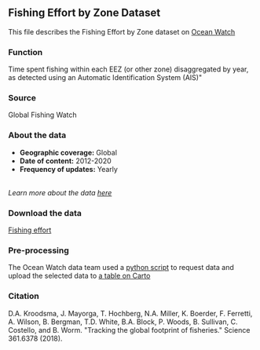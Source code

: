 ## Fishing Effort by Zone Dataset
This file describes the Fishing Effort by Zone dataset on [Ocean Watch](https://www.oceanwatchdata.org)

### Function
Time spent fishing within each EEZ (or other zone) disaggregated by year, as detected using an Automatic Identification System (AIS)"

### Source
Global Fishing Watch 

### About the data
- **Geographic coverage:** Global
- **Date of content:** 2012-2020
- **Frequency of updates:** Yearly

<br/>*Learn more about the data [here](https://globalfishingwatch.org/dataset-and-code-fishing-effort/)*

### Download the data
[Fishing effort](https://globalfishingwatch.org/data-download/datasets/public-fishing-effort) 

### Pre-processing
The Ocean Watch data team used a [python script]({link-to-script}) to request data and upload the selected data to [a table on Carto](https://resourcewatch.carto.com/u/wri-rw/dataset/com_030d_fishing_effort_by_zone)

### Citation
D.A. Kroodsma, J. Mayorga, T. Hochberg, N.A. Miller, K. Boerder, F. Ferretti, A. Wilson, B. Bergman, T.D. White, B.A. Block, P. Woods, B. Sullivan, C. Costello, and B. Worm. "Tracking the global footprint of fisheries." Science 361.6378 (2018).